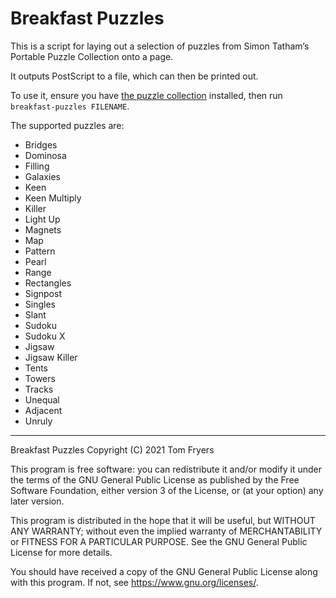 # Breakfast Puzzles

This is a script for laying out a selection of puzzles from Simon
Tatham’s Portable Puzzle Collection onto a page.

It outputs PostScript to a file, which can then be printed out.

To use it, ensure you have
[the puzzle collection](https://www.chiark.greenend.org.uk/~sgtatham/puzzles/)
installed, then run `breakfast-puzzles FILENAME`.

The supported puzzles are:

- Bridges
- Dominosa
- Filling
- Galaxies
- Keen
- Keen Multiply
- Killer
- Light Up
- Magnets
- Map
- Pattern
- Pearl
- Range
- Rectangles
- Signpost
- Singles
- Slant
- Sudoku
- Sudoku X
- Jigsaw
- Jigsaw Killer
- Tents
- Towers
- Tracks
- Unequal
- Adjacent
- Unruly

---

Breakfast Puzzles
Copyright (C) 2021 Tom Fryers

This program is free software: you can redistribute it and/or modify it
under the terms of the GNU General Public License as published by the
Free Software Foundation, either version 3 of the License, or (at your
option) any later version.

This program is distributed in the hope that it will be useful, but
WITHOUT ANY WARRANTY; without even the implied warranty of
MERCHANTABILITY or FITNESS FOR A PARTICULAR PURPOSE. See the GNU General
Public License for more details.

You should have received a copy of the GNU General Public License along
with this program. If not, see <https://www.gnu.org/licenses/>.
